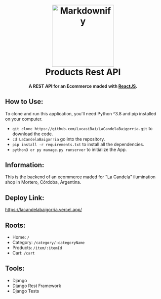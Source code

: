 <h1 align="center">
  <br>
  <a href="https://www.lacandelailuminacionyelectricidad.com/">
  <img src="https://lirp.cdn-website.com/627ffa0a/dms3rep/multi/opt/2317086-logo-01-8f14e-237w.jpg" alt="Markdownify" width="200"></a>
  <br>
  Products Rest API
  <br>
</h1>

<h4 align="center">A REST API for an Ecommerce maded with <a href="https://reactjs.org/">ReactJS</a>.</h4>

## How to Use:

To clone and run this application, you'll need Python ^3.8 and pip installed on your computer.

- `git clone https://github.com/LucasiBai/LaCandelaBaigorria.git` to download the code.
- `cd LaCandelaBaigorria` go into the repository.
- `pip install -r requirements.txt` to install all the dependencies.
- `python3 or py manage.py runserver` to initialize the App.

## Information:

This is the backend of an ecommerce maded for "La Candela" ilumination shop in Mortero, Córdoba, Argentina.

## Deploy Link:

https://lacandelabaigorria.vercel.app/

## Roots:

- Home: `/`
- Category: `/category/:categoryName`
- Products: `/item/:itemId`
- Cart: `/cart`

## Tools:

- Django
- Django Rest Framework
- Django Tests

